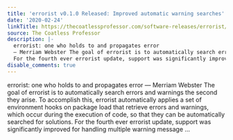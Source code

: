 ```yaml
---
title: 'errorist v0.1.0 Released: Improved automatic warning searches'
date: '2020-02-24'
linkTitle: https://thecoatlessprofessor.com/software-releases/errorist/errorist-v0.1.0-released-improved-automatic-warning-searches/
source: The Coatless Professor
description: |-
  errorist: one who holds to and propagates error
  — Merriam Webster The goal of errorist is to automatically search errors and warnings the second they arise. To accomplish this, errorist automatically applies a set of environment hooks on package load that retrieve errors and warnings, which occur during the execution of code, so that they can be automatically searched for solutions.
  For the fourth ever errorist update, support was significantly improved for handling multiple warning message ...
disable_comments: true
---
```

errorist: one who holds to and propagates error
— Merriam Webster The goal of errorist is to automatically search errors and warnings the second they arise. To accomplish this, errorist automatically applies a set of environment hooks on package load that retrieve errors and warnings, which occur during the execution of code, so that they can be automatically searched for solutions.
For the fourth ever errorist update, support was significantly improved for handling multiple warning message ...